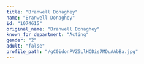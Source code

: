 ```yaml
---
title: "Branwell Donaghey"
name: "Branwell Donaghey"
id: "1074615"
original_name: "Branwell Donaghey"
known_for_department: "Acting"
gender: "2"
adult: "false"
profile_path: "/gC0idonPVZ5LlHCDis7MDuAAbBa.jpg"
---
```

